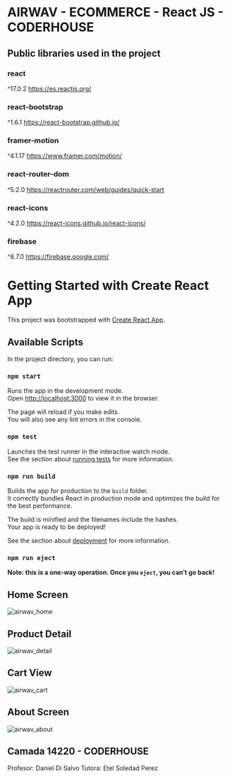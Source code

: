 # AIRWAV - ECOMMERCE - React JS - CODERHOUSE

## Public libraries used in the project

### react
^17.0.2
https://es.reactjs.org/
### react-bootstrap
^1.6.1
https://react-bootstrap.github.io/
### framer-motion
^4.1.17
https://www.framer.com/motion/
### react-router-dom
^5.2.0
https://reactrouter.com/web/guides/quick-start
### react-icons
^4.2.0
https://react-icons.github.io/react-icons/
### firebase
^8.7.0
https://firebase.google.com/

# Getting Started with Create React App

This project was bootstrapped with [Create React App](https://github.com/facebook/create-react-app).

## Available Scripts

In the project directory, you can run:

### `npm start`

Runs the app in the development mode.\
Open [http://localhost:3000](http://localhost:3000) to view it in the browser.

The page will reload if you make edits.\
You will also see any lint errors in the console.

### `npm test`

Launches the test runner in the interactive watch mode.\
See the section about [running tests](https://facebook.github.io/create-react-app/docs/running-tests) for more information.

### `npm run build`

Builds the app for production to the `build` folder.\
It correctly bundles React in production mode and optimizes the build for the best performance.

The build is minified and the filenames include the hashes.\
Your app is ready to be deployed!

See the section about [deployment](https://facebook.github.io/create-react-app/docs/deployment) for more information.

### `npm run eject`

**Note: this is a one-way operation. Once you `eject`, you can’t go back!**

## Home Screen
![airwav_home](https://user-images.githubusercontent.com/78324600/127786291-95168f8d-b370-4aa0-8134-9ac12e92f0e7.jpg)

## Product Detail
![airwav_detail](https://user-images.githubusercontent.com/78324600/127786316-8636c2af-3e8e-4690-b471-115bdf0ff478.jpg)

## Cart View
![airwav_cart](https://user-images.githubusercontent.com/78324600/127786334-3f01a271-3468-4e1b-8c8b-4ee3e6583be3.jpg)

## About Screen
![airwav_about](https://user-images.githubusercontent.com/78324600/127786348-665dfa17-3428-4098-87bf-997091bddb57.jpg)

## Camada 14220 - CODERHOUSE
Profesor: Daniel Di Salvo
Tutora: Etel Soledad Perez





